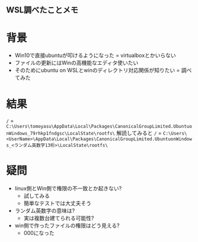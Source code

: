 WSL調べたことメモ
---
# 背景
* Win10で直接ubuntuが叩けるようになった = virtualboxとかいらない
* ファイルの更新にはWinの高機能なエディタ使いたい
* そのためにubuntu on WSLとwinのディレクトリ対応関係が知りたい = 調べてみた

# 結果
`/` = `C:\Users\tomoyasu\AppData\Local\Packages\CanonicalGroupLimited.UbuntuonWindows_79rhkp1fndgsc\LocalState\rootfs\`
解読してみると
`/` = `C:\Users\<UserName>\AppData\Local\Packages\CanonicalGroupLimited.UbuntuonWindows_<ランダム英数字13桁>\LocalState\rootfs\`

# 疑問
* linux側とWin側で権限の不一致とか起きない?
  * 試してみる
  * 簡単なテストでは大丈夫そう
* ランダム英数字の意味は?
  * 実は複数台建てられる可能性?
* win側で作ったファイルの権限はどう見える?
  * 000になった